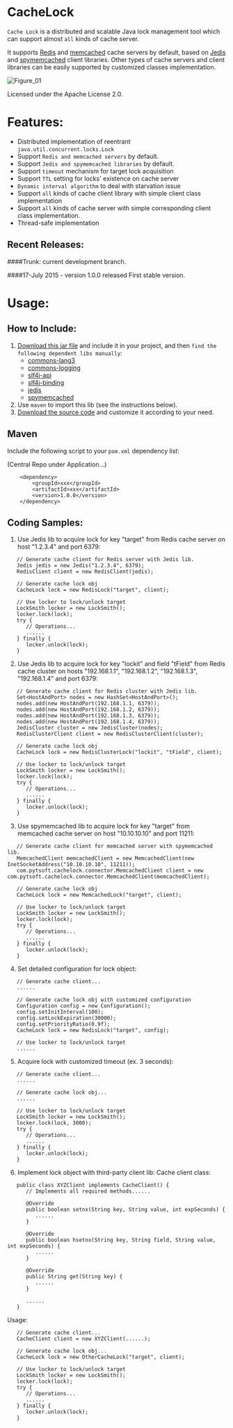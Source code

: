 CacheLock 
=========

`Cache Lock` is a distributed and scalable Java lock management tool which can support almost `all` kinds of cache server.

It supports [Redis](http://redis.io/) and [memcached](http://memcached.org/) cache servers by default, based on [Jedis](https://github.com/xetorthio/jedis) and [spymemcached](https://github.com/couchbase/spymemcached) client libraries. Other types of cache servers and client libraries can be easily supported by customized classes implementation.

![Figure_01](https://cloud.githubusercontent.com/assets/2408906/8738642/e34699f6-2c64-11e5-93c7-3f0a054cc284.png)

Licensed under the Apache License 2.0.


Features:
========

* Distributed implementation of reentrant `java.util.concurrent.locks.Lock`
* Support `Redis and memcached servers` by default.
* Support `Jedis and spymemcached libraries` by default.
* Support `timeout` mechanism for target lock acquisition
* Support `TTL` setting for locks' existence on cache server
* `Dynamic interval algorithm` to deal with starvation issue
* Support `all` kinds of cache client library with simple client class implementation
* Support `all` kinds of cache server with simple corresponding client class implementation.
* Thread-safe implementation


Recent Releases:
------------------------

####Trunk: current development branch.


####17-July 2015 - version 1.0.0 released
First stable version.



Usage:
======

How to Include:
---------------------

1. [Download this jar file](https://github.com/pytarng/CacheLock/blob/mvn-repo/com/pytsoft/CacheLock/1.0.0/CacheLock-1.0.0.jar?raw=true) and include it in your project, and then `find the following dependent libs manually`:
    * [commons-lang3](http://mvnrepository.com/artifact/org.apache.commons/commons-lang3)
    * [commons-logging](http://mvnrepository.com/artifact/commons-logging/commons-logging)
    * [slf4j-api](http://mvnrepository.com/artifact/org.slf4j/slf4j-api)
    * [slf4j-binding](http://mvnrepository.com/artifact/org.slf4j/slf4j-log4j12)
    * [jedis](http://mvnrepository.com/artifact/redis.clients/jedis)
    * [spymemcached](http://mvnrepository.com/artifact/net.spy/spymemcached)
2. Use `maven` to import this lib (see the instructions below). 
3. [Download the source code](https://github.com/pytarng/CacheLock#fork-destination-box) and customize it according to your need.


Maven
---------

Include the following script to your `pom.xml` dependency list:

(Central Repo under Application...)
```
    <dependency>
        <groupId>xxx</groupId>
        <artifactId>xxx</artifactId>
        <version>1.0.0</version>
    </dependency>
```

Coding Samples:
-----------------------

1. Use Jedis lib to acquire lock for key "target" from Redis cache server on host "1.2.3.4" and port 6379:
```
   // Generate cache client for Redis server with Jedis lib.
   Jedis jedis = new Jedis("1.2.3.4", 6379);
   RedisClient client = new RedisClient(jedis);
   
   // Generate cache lock obj
   CacheLock lock = new RedisLock("target", client);
   
   // Use locker to lock/unlock target
   LockSmith locker = new LockSmith();
   locker.lock(lock);
   try {
      // Operations...
      ......
   } finally {
      locker.unlock(lock);
   }
```

2. Use Jedis lib to acquire lock for key "lockit" and field "tField" from Redis cache cluster on hosts "192.168.1.1", 
"192.168.1.2", "192.168.1.3", "192.168.1.4" and port 6379:
```
   // Generate cache client for Redis cluster with Jedis lib.
   Set<HostAndPort> nodes = new HashSet<HostAndPort>();
   nodes.add(new HostAndPort(192.168.1.1, 6379));
   nodes.add(new HostAndPort(192.168.1.2, 6379));
   nodes.add(new HostAndPort(192.168.1.3, 6379));
   nodes.add(new HostAndPort(192.168.1.4, 6379));
   JedisCluster cluster = new JedisCluster(nodes);
   RedisClusterClient client = new RedisClusterClient(cluster);
   
   // Generate cache lock obj
   CacheLock lock = new RedisClusterLock("lockit", "tField", client);
   
   // Use locker to lock/unlock target
   LockSmith locker = new LockSmith();
   locker.lock(lock);
   try {
      // Operations...
      ......
   } finally {
      locker.unlock(lock);
   }
```

3. Use spymemcached lib to acquire lock for key "target" from memcached cache server on host "10.10.10.10" and port 11211:
```
   // Generate cache client for memcached server with spymemcached lib.
   MemcachedClient memcachedClient = new MemcachedClient(new InetSocketAddress("10.10.10.10", 11211));
   com.pytsoft.cachelock.connector.MemcachedClient client = new com.pytsoft.cachelock.connector.MemcachedClient(memcachedClient);
   
   // Generate cache lock obj
   CacheLock lock = new MemcachedLock("target", client);
   
   // Use locker to lock/unlock target
   LockSmith locker = new LockSmith();
   locker.lock(lock);
   try {
      // Operations...
      ......
   } finally {
      locker.unlock(lock);
   }
```

4. Set detailed configuration for lock object:
```
   // Generate cache client...
   ......
   
   // Generate cache lock obj with customized configuration
   Configuration config = new Configuration();
   config.setInitInterval(100);
   config.setLockExpiration(30000);
   config.setPriorityRatio(0.9f);
   CacheLock lock = new RedisLock("target", config);
   
   // Use locker to lock/unlock target
   ......
```

5. Acquire lock with customized timeout (ex. 3 seconds):
```
   // Generate cache client...
   ......
   
   // Generate cache lock obj...
   ......
   
   // Use locker to lock/unlock target
   LockSmith locker = new LockSmith();
   locker.lock(lock, 3000);
   try {
      // Operations...
      ......
   } finally {
      locker.unlock(lock);
   }
```

6. Implement lock object with third-party client lib:
Cache client class:
```
   public class XYZClient implements CacheClient() {
      // Implements all required methods......
      
      @Override
      public boolean setnx(String key, String value, int expSeconds) {
         ......
      }
      
      @Override
      public boolean hsetnx(String key, String field, String value, int expSeconds) {
         ......
      }
      
      @Override
      public String get(String key) {
         ......
      }
      
      ......
   }
```
Usage:
```
   // Generate cache client...
   CacheClient client = new XYZClient(......);
   
   // Generate cache lock obj...
   CacheLock lock = new OtherCacheLock("target", client);
   
   // Use locker to lock/unlock target
   LockSmith locker = new LockSmith();
   locker.lock(lock);
   try {
      // Operations...
      ......
   } finally {
      locker.unlock(lock);
   }
```
